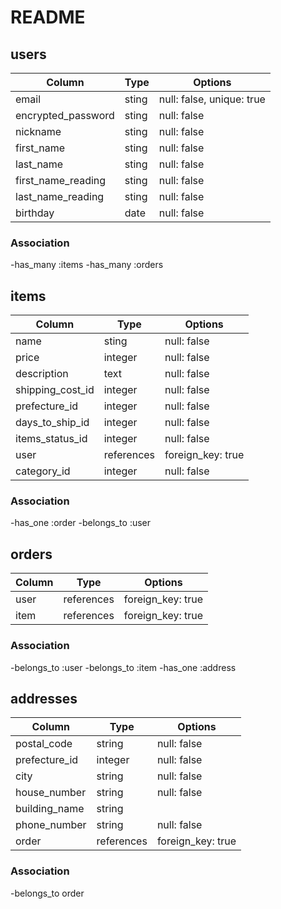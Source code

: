 # README

## users

|Column              |Type   |Options                  |
|--------------------|-------|-------------------------|
|email               |sting  |null: false, unique: true|
|encrypted_password  |sting  |null: false              |
|nickname            |sting  |null: false              |
|first_name          |sting  |null: false              |
|last_name           |sting  |null: false              |
|first_name_reading  |sting  |null: false              |
|last_name_reading   |sting  |null: false              |
|birthday            |date   |null: false              |

### Association
-has_many :items
-has_many :orders

## items

|Column           |Type           |Options          |
|-----------------|---------------|-----------      |
|name             |sting          |null: false      |
|price            |integer        |null: false      |
|description      |text           |null: false      |
|shipping_cost_id |integer        |null: false      |
|prefecture_id    |integer        |null: false      |
|days_to_ship_id  |integer        |null: false      |
|items_status_id  |integer        |null: false      |
|user             |references     |foreign_key: true|
|category_id      |integer        |null: false      |

### Association
-has_one :order
-belongs_to :user

## orders 

|Column  |Type          |Options            |
|--------|--------------|-------------------|
|user    |references     |foreign_key: true |
|item    |references     |foreign_key: true |


### Association
-belongs_to :user
-belongs_to :item
-has_one :address

## addresses

|Column           |Type       |Options           |
|-----------------|-----------|------------------|
|postal_code      |string     |null: false       |
|prefecture_id    |integer    |null: false       |
|city             |string     |null: false       |
|house_number     |string     |null: false       |
|building_name    |string     |                  |
|phone_number     |string     |null: false       |
|order            |references |foreign_key: true|

### Association
-belongs_to order
